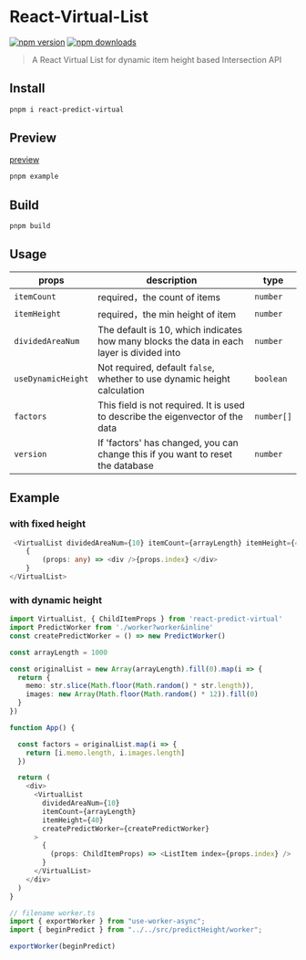 # React-Virtual-List

[![npm version](https://badgen.net/npm/v/react-predict-virtual)](https://npm.im/react-predict-virtual) 
[![npm downloads](https://badgen.net/npm/dm/react-predict-virtual)](https://npm.im/react-predict-virtual)

> A React Virtual List for dynamic item height based Intersection API

## Install

```bash
pnpm i react-predict-virtual
```

## Preview

[preview](https://stackblitz.com/edit/vitejs-vite-gqqgju?file=package.json)

```bash
pnpm example
```

## Build

```bash
pnpm build
```

## Usage

| props | description | type |
|----|----| --- |
| `itemCount` | required，the count of items| `number`|
| `itemHeight` | required，the min height of item| `number`|
| `dividedAreaNum` | The default is 10, which indicates how many blocks the data in each layer is divided into | `number` |
| `useDynamicHeight` | Not required, default `false`, whether to use dynamic height calculation | `boolean` |
| `factors` | This field is not required. It is used to describe the eigenvector of the data | `number[]` |
| `version` | If 'factors' has changed, you can change this if you want to reset the database | `number` |

## Example

### with fixed height

```ts
 <VirtualList dividedAreaNum={10} itemCount={arrayLength} itemHeight={40}>
    {
        (props: any) => <div />{props.index} </div>
    }
</VirtualList>
```

### with dynamic height

```ts
import VirtualList, { ChildItemProps } from 'react-predict-virtual'
import PredictWorker from './worker?worker&inline'
const createPredictWorker = () => new PredictWorker()

const arrayLength = 1000

const originalList = new Array(arrayLength).fill(0).map(i => {
  return {
    memo: str.slice(Math.floor(Math.random() * str.length)),
    images: new Array(Math.floor(Math.random() * 12)).fill(0)
  }
})

function App() {

  const factors = originalList.map(i => {
    return [i.memo.length, i.images.length]
  })

  return (
    <div>
      <VirtualList 
        dividedAreaNum={10}
        itemCount={arrayLength}
        itemHeight={40}
        createPredictWorker={createPredictWorker}
      >
        {
          (props: ChildItemProps) => <ListItem index={props.index} />
        }
      </VirtualList>
    </div>
  )
}
```


```ts
// filename worker.ts
import { exportWorker } from "use-worker-async";
import { beginPredict } from "../../src/predictHeight/worker";

exportWorker(beginPredict)
```